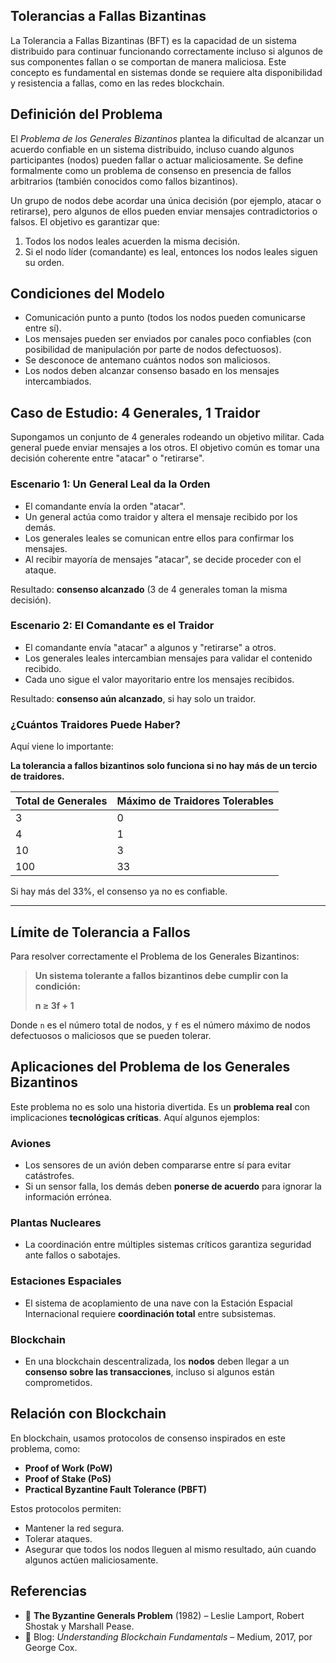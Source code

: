 ## **Tolerancias a Fallas Bizantinas**

La Tolerancia a Fallas Bizantinas (BFT) es la capacidad de un sistema distribuido para continuar funcionando correctamente incluso si algunos de sus componentes fallan o se comportan de manera maliciosa. Este concepto es fundamental en sistemas donde se requiere alta disponibilidad y resistencia a fallas, como en las redes blockchain.

## **Definición del Problema**

El *Problema de los Generales Bizantinos* plantea la dificultad de alcanzar un acuerdo confiable en un sistema distribuido, incluso cuando algunos participantes (nodos) pueden fallar o actuar maliciosamente. Se define formalmente como un problema de consenso en presencia de fallos arbitrarios (también conocidos como fallos bizantinos).

Un grupo de nodos debe acordar una única decisión (por ejemplo, atacar o retirarse), pero algunos de ellos pueden enviar mensajes contradictorios o falsos. El objetivo es garantizar que:

1. Todos los nodos leales acuerden la misma decisión.
2. Si el nodo líder (comandante) es leal, entonces los nodos leales siguen su orden.

## **Condiciones del Modelo**

- Comunicación punto a punto (todos los nodos pueden comunicarse entre sí).
- Los mensajes pueden ser enviados por canales poco confiables (con posibilidad de manipulación por parte de nodos defectuosos).
- Se desconoce de antemano cuántos nodos son maliciosos.
- Los nodos deben alcanzar consenso basado en los mensajes intercambiados.


## **Caso de Estudio: 4 Generales, 1 Traidor**

Supongamos un conjunto de 4 generales rodeando un objetivo militar. Cada general puede enviar mensajes a los otros. El objetivo común es tomar una decisión coherente entre "atacar" o "retirarse".

### Escenario 1: Un General Leal da la Orden

- El comandante envía la orden "atacar".
- Un general actúa como traidor y altera el mensaje recibido por los demás.
- Los generales leales se comunican entre ellos para confirmar los mensajes.
- Al recibir mayoría de mensajes "atacar", se decide proceder con el ataque.

Resultado: **consenso alcanzado** (3 de 4 generales toman la misma decisión).

### Escenario 2: El Comandante es el Traidor

- El comandante envía "atacar" a algunos y "retirarse" a otros.
- Los generales leales intercambian mensajes para validar el contenido recibido.
- Cada uno sigue el valor mayoritario entre los mensajes recibidos.

Resultado: **consenso aún alcanzado**, si hay solo un traidor.

### ¿Cuántos Traidores Puede Haber?

Aquí viene lo importante:

 **La tolerancia a fallos bizantinos solo funciona si no hay más de un tercio de traidores.**

| Total de Generales | Máximo de Traidores Tolerables |
|--------------------|-------------------------------|
| 3                  | 0                             |
| 4                  | 1                             |
| 10                 | 3                             |
| 100                | 33                            |

 Si hay más del 33%, el consenso ya no es confiable.

---


## **Límite de Tolerancia a Fallos**

Para resolver correctamente el Problema de los Generales Bizantinos:

> **Un sistema tolerante a fallos bizantinos debe cumplir con la condición:**  
>  
> **n ≥ 3f + 1**

Donde `n` es el número total de nodos, y `f` es el número máximo de nodos defectuosos o maliciosos que se pueden tolerar.


## **Aplicaciones del Problema de los Generales Bizantinos**

Este problema no es solo una historia divertida. Es un **problema real** con implicaciones **tecnológicas críticas**. Aquí algunos ejemplos:

###  Aviones
- Los sensores de un avión deben compararse entre sí para evitar catástrofes.
- Si un sensor falla, los demás deben **ponerse de acuerdo** para ignorar la información errónea.

###  Plantas Nucleares
- La coordinación entre múltiples sistemas críticos garantiza seguridad ante fallos o sabotajes.

### Estaciones Espaciales
- El sistema de acoplamiento de una nave con la Estación Espacial Internacional requiere **coordinación total** entre subsistemas.

### Blockchain
- En una blockchain descentralizada, los **nodos** deben llegar a un **consenso sobre las transacciones**, incluso si algunos están comprometidos.



## **Relación con Blockchain**

En blockchain, usamos protocolos de consenso inspirados en este problema, como:

- **Proof of Work (PoW)**
- **Proof of Stake (PoS)**
- **Practical Byzantine Fault Tolerance (PBFT)**

Estos protocolos permiten:

- Mantener la red segura.
- Tolerar ataques.
- Asegurar que todos los nodos lleguen al mismo resultado, aún cuando algunos actúen maliciosamente.

## **Referencias**

- 📄 **The Byzantine Generals Problem** (1982) – Leslie Lamport, Robert Shostak y Marshall Pease.
- 📝 Blog: *Understanding Blockchain Fundamentals* – Medium, 2017, por George Cox.


